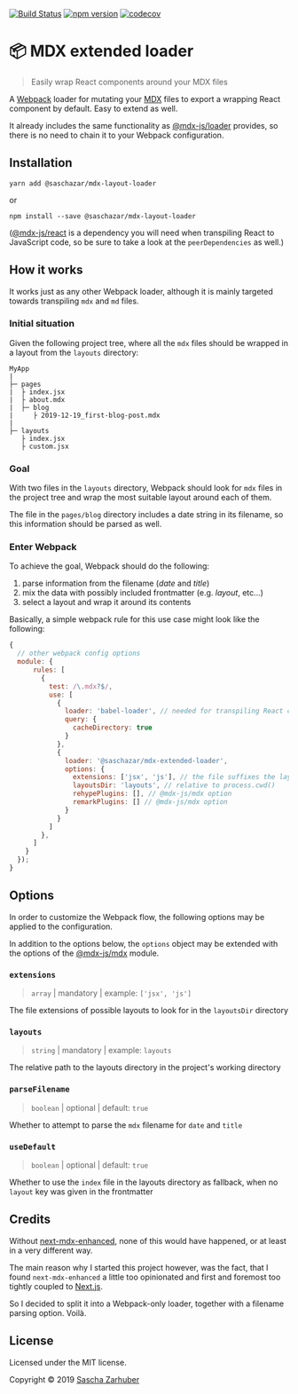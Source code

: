 [![Build Status](https://travis-ci.com/saschazar21/mdx-extended-loader.svg?branch=master)](https://travis-ci.com/saschazar21/mdx-extended-loader) [![npm version](https://badge.fury.io/js/%40saschazar%2Fmdx-extended-loader.png)](https://badge.fury.io/js/%40saschazar%2Fmdx-extended-loader) [![codecov](https://codecov.io/gh/saschazar21/mdx-extended-loader/branch/dev/graph/badge.svg)](https://codecov.io/gh/saschazar21/mdx-extended-loader)

# 📦 MDX extended loader

> Easily wrap React components around your MDX files

A [Webpack](https://webpack.js.org/) loader for mutating your [MDX](https://mdxjs.com/) files to export a wrapping React component by default. Easy to extend as well.

It already includes the same functionality as [@mdx-js/loader](https://github.com/mdx-js/mdx) provides, so there is no need to chain it to your Webpack configuration.

## Installation

`yarn add @saschazar/mdx-layout-loader`

or

`npm install --save @saschazar/mdx-layout-loader`

([@mdx-js/react](https://github.com/mdx-js/mdx) is a dependency you will need when transpiling React to JavaScript code, so be sure to take a look at the `peerDependencies` as well.)

## How it works

It works just as any other Webpack loader, although it is mainly targeted towards transpiling `mdx` and `md` files.

### Initial situation

Given the following project tree, where all the `mdx` files should be wrapped in a layout from the `layouts` directory:

```
MyApp
|
├─ pages
|  ├ index.jsx
|  ├ about.mdx
|  ├─ blog
|     ├ 2019-12-19_first-blog-post.mdx
|
├─ layouts
   ├ index.jsx
   ├ custom.jsx
```

### Goal

With two files in the `layouts` directory, Webpack should look for `mdx` files in the project tree and wrap the most suitable layout around each of them.

The file in the `pages/blog` directory includes a date string in its filename, so this information should be parsed as well.

### Enter Webpack

To achieve the goal, Webpack should do the following:

1. parse information from the filename (_date_ and _title_)
1. mix the data with possibly included frontmatter (e.g. _layout_, etc...)
1. select a layout and wrap it around its contents

Basically, a simple webpack rule for this use case might look like the following:

```javascript
{
  // other webpack config options
  module: {
      rules: [
        {
          test: /\.mdx?$/,
          use: [
            {
              loader: 'babel-loader', // needed for transpiling React code
              query: {
                cacheDirectory: true
              }
            },
            {
              loader: '@saschazar/mdx-extended-loader',
              options: {
                extensions: ['jsx', 'js'], // the file suffixes the layouts
                layoutsDir: 'layouts', // relative to process.cwd()
                rehypePlugins: [], // @mdx-js/mdx option
                remarkPlugins: [] // @mdx-js/mdx option
              }
            }
          ]
        },
      ]
    }
  });
}
```

## Options

In order to customize the Webpack flow, the following options may be applied to the configuration.

In addition to the options below, the `options` object may be extended with the options of the [@mdx-js/mdx](https://github.com/mdx-js/mdx) module.

### `extensions`

> `array` | mandatory | example: `['jsx', 'js']`

The file extensions of possible layouts to look for in the `layoutsDir` directory

### `layouts`

> `string` | mandatory | example: `layouts`

The relative path to the layouts directory in the project's working directory

### `parseFilename`

> `boolean` | optional | default: `true`

Whether to attempt to parse the `mdx` filename for `date` and `title`

### `useDefault`

> `boolean` | optional | default: `true`

Whether to use the `index` file in the layouts directory as fallback, when no `layout` key was given in the frontmatter

## Credits

Without [next-mdx-enhanced](https://github.com/hashicorp/next-mdx-enhanced), none of this would have happened, or at least in a very different way.

The main reason why I started this project however, was the fact, that I found `next-mdx-enhanced` a little too opinionated and first and foremost too tightly coupled to [Next.js](https://nextjs.org).

So I decided to split it into a Webpack-only loader, together with a filename parsing option. Voilà.

## License

Licensed under the MIT license.

Copyright ©️ 2019 [Sascha Zarhuber](https://github.com/saschazar21)
